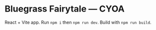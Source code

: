 # Bluegrass Fairytale — CYOA

React + Vite app. Run `npm i` then `npm run dev`. Build with `npm run build`.
